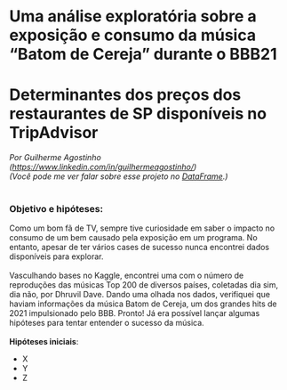 # Uma análise exploratória sobre a exposição e consumo da música “Batom de Cereja” durante o BBB21
# Determinantes dos preços dos restaurantes de SP disponíveis no TripAdvisor
*Por Guilherme Agostinho (https://www.linkedin.com/in/guilhermeagostinho/)*
<br>
*(Você pode me ver falar sobre esse projeto no [DataFrame](https://medium.com/data-frame/uma-an%C3%A1lise-explorat%C3%B3ria-simples-sobre-a-exposi%C3%A7%C3%A3o-e-consumo-da-m%C3%BAsica-batom-de-cereja-durante-o-b95eb74323eb).)*
<br>
<br>
### Objetivo e hipóteses:
Como um bom fã de TV, sempre tive curiosidade em saber o impacto no consumo de um bem causado pela exposição em um programa. No entanto, apesar de ter vários cases de sucesso nunca encontrei dados disponíveis para explorar.
<br><br>
Vasculhando bases no Kaggle, encontrei uma com o número de reproduções das músicas Top 200 de diversos países, coletadas dia sim, dia não, por Dhruvil Dave. Dando uma olhada nos dados, verifiquei que haviam informações da música Batom de Cereja, um dos grandes hits de 2021 impulsionado pelo BBB. Pronto! Já era possível lançar algumas hipóteses para tentar entender o sucesso da música.
<br><br>
**Hipóteses iniciais**:
- X
- Y
- Z
